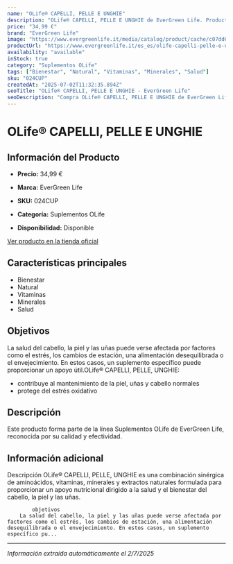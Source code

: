 ```yaml
---
name: "OLife® CAPELLI, PELLE E UNGHIE"
description: "OLife® CAPELLI, PELLE E UNGHIE de EverGreen Life. Producto de alta calidad."
price: "34,99 €"
brand: "EverGreen Life"
image: "https://www.evergreenlife.it/media/catalog/product/cache/c07dd61d864357977e19899508bed4cf/s/k/sku-024cup.png"
productUrl: "https://www.evergreenlife.it/es_es/olife-capelli-pelle-e-unghie.html"
availability: "available"
inStock: true
category: "Suplementos OLife"
tags: ["Bienestar", "Natural", "Vitaminas", "Minerales", "Salud"]
sku: "024CUP"
createdAt: "2025-07-02T11:32:35.894Z"
seoTitle: "OLife® CAPELLI, PELLE E UNGHIE - EverGreen Life"
seoDescription: "Compra OLife® CAPELLI, PELLE E UNGHIE de EverGreen Life."
---
```


# OLife® CAPELLI, PELLE E UNGHIE



## Información del Producto

- **Precio:** 34,99 €
- **Marca:** EverGreen Life
- **SKU:** 024CUP
- **Categoría:** Suplementos OLife

- **Disponibilidad:** Disponible

[Ver producto en la tienda oficial](https://www.evergreenlife.it/es_es/olife-capelli-pelle-e-unghie.html)

## Características principales

- Bienestar
- Natural
- Vitaminas
- Minerales
- Salud


## Objetivos

La salud del cabello, la piel y las uñas puede verse afectada por factores como el estrés, los cambios de estación, una alimentación desequilibrada o el envejecimiento. En estos casos, un suplemento específico puede proporcionar un apoyo útil.OLife® CAPELLI, PELLE, UNGHIE:
- contribuye al mantenimiento de la piel, uñas y cabello normales
- protege del estrés oxidativo


## Descripción

Este producto forma parte de la línea Suplementos OLife de EverGreen Life, reconocida por su calidad y efectividad.


## Información adicional

Descripción
        OLife® CAPELLI, PELLE, UNGHIE es una combinación sinérgica de aminoácidos, vitaminas, minerales y extractos naturales formulada para proporcionar un apoyo nutricional dirigido a la salud y el bienestar del cabello, la piel y las uñas.



            objetivos
        La salud del cabello, la piel y las uñas puede verse afectada por factores como el estrés, los cambios de estación, una alimentación desequilibrada o el envejecimiento. En estos casos, un suplemento específico pu...

---

*Información extraída automáticamente el 2/7/2025*

